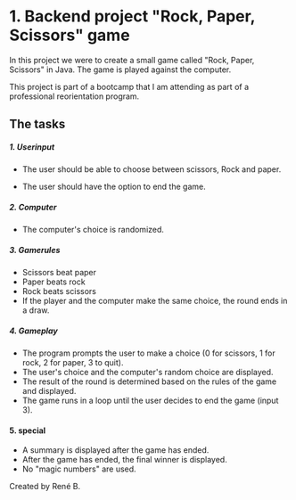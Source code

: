 # 1. Backend project "Rock, Paper, Scissors" game

In this project we were to create a small game called "Rock, Paper, Scissors" in Java. The game is played against the computer.

This project is part of a bootcamp that I am attending as part of a professional reorientation program.

## The tasks

##### 1. Userinput

- The user should be able to choose between scissors, Rock and paper.

- The user should have the option to end the game.

##### 2. Computer

- The computer's choice is randomized.

##### 3. Gamerules

- Scissors beat paper
- Paper beats rock
- Rock beats scissors
- If the player and the computer make the same choice, the round ends in a draw.

##### 4. Gameplay

- The program prompts the user to make a choice (0 for scissors, 1 for rock, 2 for paper, 3 to quit).
- The user's choice and the computer's random choice are displayed.
- The result of the round is determined based on the rules of the game and displayed.
- The game runs in a loop until the user decides to end the game (input 3).

#### 5. special

- A summary is displayed after the game has ended.
- After the game has ended, the final winner is displayed.
- No "magic numbers" are used.

Created by René B.